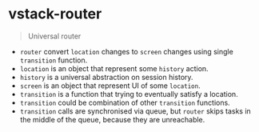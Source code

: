# vstack-router

> Universal router

- `router` convert `location` changes to `screen` changes using single
  `transition` function.
- `location` is an object that represent some `history` action.
- `history` is a universal abstraction on session history.
- `screen` is an object that represent UI of some `location`.
- `transition` is a function that trying to eventually satisfy a location.
- `transition` could be combination of other `transition` functions.
- `transition` calls are synchronised via queue, but `router` skips tasks
  in the middle of the queue, because they are unreachable.
